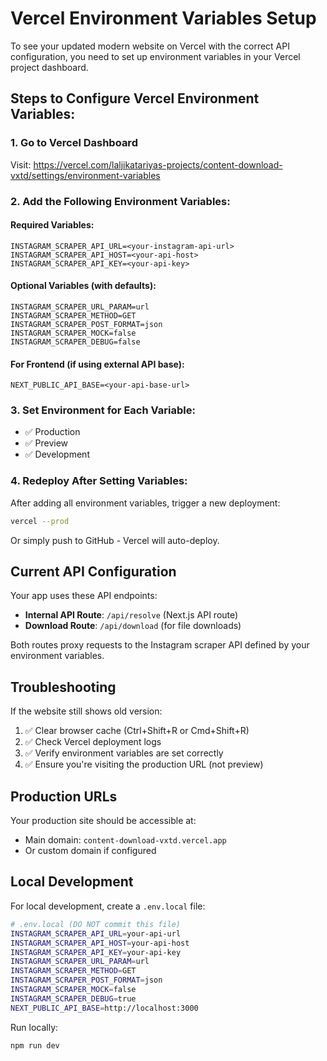 # Vercel Environment Variables Setup

To see your updated modern website on Vercel with the correct API configuration, you need to set up environment variables in your Vercel project dashboard.

## Steps to Configure Vercel Environment Variables:

### 1. Go to Vercel Dashboard
Visit: https://vercel.com/laljikatariyas-projects/content-download-vxtd/settings/environment-variables

### 2. Add the Following Environment Variables:

#### Required Variables:
```
INSTAGRAM_SCRAPER_API_URL=<your-instagram-api-url>
INSTAGRAM_SCRAPER_API_HOST=<your-api-host>
INSTAGRAM_SCRAPER_API_KEY=<your-api-key>
```

#### Optional Variables (with defaults):
```
INSTAGRAM_SCRAPER_URL_PARAM=url
INSTAGRAM_SCRAPER_METHOD=GET
INSTAGRAM_SCRAPER_POST_FORMAT=json
INSTAGRAM_SCRAPER_MOCK=false
INSTAGRAM_SCRAPER_DEBUG=false
```

#### For Frontend (if using external API base):
```
NEXT_PUBLIC_API_BASE=<your-api-base-url>
```

### 3. Set Environment for Each Variable:
- ✅ Production
- ✅ Preview
- ✅ Development

### 4. Redeploy After Setting Variables:
After adding all environment variables, trigger a new deployment:

```bash
vercel --prod
```

Or simply push to GitHub - Vercel will auto-deploy.

## Current API Configuration

Your app uses these API endpoints:
- **Internal API Route**: `/api/resolve` (Next.js API route)
- **Download Route**: `/api/download` (for file downloads)

Both routes proxy requests to the Instagram scraper API defined by your environment variables.

## Troubleshooting

If the website still shows old version:
1. ✅ Clear browser cache (Ctrl+Shift+R or Cmd+Shift+R)
2. ✅ Check Vercel deployment logs
3. ✅ Verify environment variables are set correctly
4. ✅ Ensure you're visiting the production URL (not preview)

## Production URLs

Your production site should be accessible at:
- Main domain: `content-download-vxtd.vercel.app`
- Or custom domain if configured

## Local Development

For local development, create a `.env.local` file:

```bash
# .env.local (DO NOT commit this file)
INSTAGRAM_SCRAPER_API_URL=your-api-url
INSTAGRAM_SCRAPER_API_HOST=your-api-host
INSTAGRAM_SCRAPER_API_KEY=your-api-key
INSTAGRAM_SCRAPER_URL_PARAM=url
INSTAGRAM_SCRAPER_METHOD=GET
INSTAGRAM_SCRAPER_POST_FORMAT=json
INSTAGRAM_SCRAPER_MOCK=false
INSTAGRAM_SCRAPER_DEBUG=true
NEXT_PUBLIC_API_BASE=http://localhost:3000
```

Run locally:
```bash
npm run dev
```
